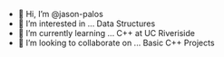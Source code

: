 - 👋 Hi, I’m @jason-palos
- 👀 I’m interested in ... Data Structures
- 🌱 I’m currently learning ... C++ at UC Riveriside
- 💞️ I’m looking to collaborate on ... Basic C++ Projects

<!---
jason-palos/jason-palos is a ✨ special ✨ repository because its `README.md` (this file) appears on your GitHub profile.
You can click the Preview link to take a look at your changes.
--->
